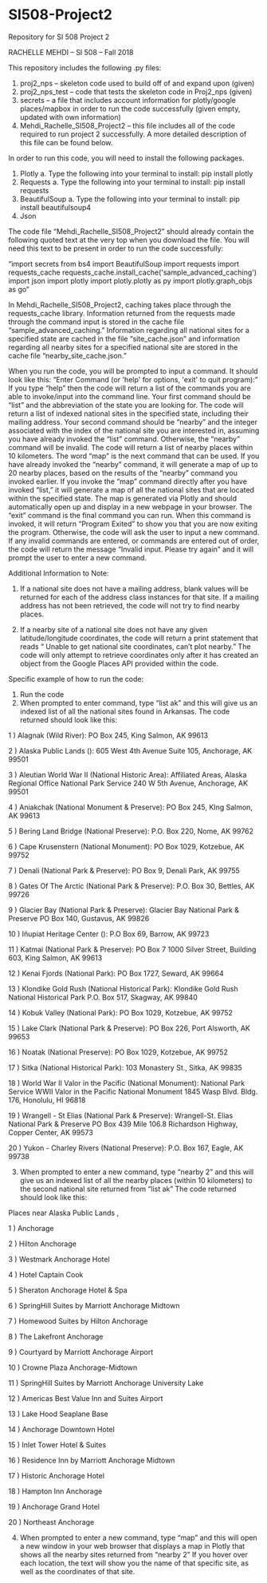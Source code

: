 # SI508-Project2
Repository for SI 508 Project 2

RACHELLE MEHDI – SI 508 – Fall 2018

This repository includes the following .py files: 
1.	proj2_nps – skeleton code used to build off of and expand upon (given)
2.	proj2_nps_test – code that tests the skeleton code in Proj2_nps (given)
3.	secrets – a file that includes account information for plotly/google places/mapbox in order to run the code successfully (given empty, updated with own information)
4.	Mehdi_Rachelle_SI508_Project2 – this file includes all of the code required to run project 2 successfully. A more detailed description of this file can be found below.

In order to run this code, you will need to install the following packages.
1.	Plotly
a.	Type the following into your terminal to install:  pip install plotly 
2.	Requests
a.	Type the following into your terminal to install: pip install requests
3.	BeautifulSoup
a.	Type the following into your terminal to install: pip install beautifulsoup4 
4.	Json

The code file “Mehdi_Rachelle_SI508_Project2” should already contain the following quoted text at the very top when you download the file. You will need this text to be present in order to run the code successfully: 

“import secrets
from bs4 import BeautifulSoup
import requests
import requests_cache
requests_cache.install_cache('sample_advanced_caching')
import json
import plotly
import plotly.plotly as py
import plotly.graph_objs as go”
 

In Mehdi_Rachelle_SI508_Project2,  caching takes place through the requests_cache library. Information returned from the requests made through the command input is stored in the cache file “sample_advanced_caching.” Information regarding all national sites for a specified state are cached in the file “site_cache.json” and information regarding all nearby sites for a specified national site are stored in the cache file “nearby_site_cache.json.” 

When you run the code, you will be prompted to input a command. It should look like this: “Enter Command (or 'help' for options, 'exit' to quit program):” If you type “help” then the code will return a list of the commands you are able to invoke/input into the command line. Your first command should be “list” and the abbreviation of the state you are looking for. The code will return a list of indexed national sites in the specified state, including their mailing address. Your second command should be “nearby” and the integer associated with the index of the national site you are interested in, assuming you have already invoked the “list” command. Otherwise, the “nearby” command will be invalid. The code will return a list of nearby places within 10 kilometers. The word “map” is the next command that can be used. If you have already invoked the “nearby” command, it will generate a map of up to 20 nearby places, based on the results of the “nearby” command you invoked earlier. If you invoke the “map” command directly after you have invoked “list,” it will generate a map of all the national sites that are located within the specified state. The map is generated via Plotly and should automatically open up and display in a new webpage in your browser. The “exit” command is the final command you can run. When this command is invoked, it will return “Program Exited” to show you that you are now exiting the program. Otherwise, the code will ask the user to input a new command. If any invalid commands are entered, or commands are entered out of order, the code will return the message “Invalid input. Please try again” and it will prompt the user to enter a new command.



Additional Information to Note: 

1.	If a national site does not have a mailing address, blank values will be returned for each of the address class instances for that site. If a mailing address has not been retrieved, the code will not try to find nearby places.

2.	If a nearby site of a national site does not have any given latitude/longitude coordinates, the code will return a print statement that reads “ Unable to get national site coordinates, can’t plot nearby.” The code will only attempt to retrieve coordinates only after it has created an object from the Google Places API provided within the code. 

Specific example of how to run the code: 
1.	Run the code 
2.	When prompted to enter command, type “list ak” and this will give us an indexed list of all the national sites found in Arkansas. The code returned should look like this: 

1 )  Alagnak (Wild River): PO Box 245, King Salmon, AK 99613 

2 )  Alaska Public Lands (): 605 West 4th Avenue
Suite 105, Anchorage, AK 99501 

3 )  Aleutian World War II (National Historic Area): Affiliated Areas, Alaska Regional Office
National Park Service
240 W 5th Avenue, Anchorage, AK 99501 

4 )  Aniakchak (National Monument & Preserve): PO Box 245, KIng Salmon, AK 99613 

5 )  Bering Land Bridge (National Preserve): P.O. Box 220, Nome, AK 99762 

6 )  Cape Krusenstern (National Monument): PO Box 1029, Kotzebue, AK 99752 

7 )  Denali (National Park & Preserve): PO Box 9, Denali Park, AK 99755 

8 )  Gates Of The Arctic (National Park & Preserve): P.O. Box 30, Bettles, AK 99726 

9 )  Glacier Bay (National Park & Preserve): Glacier Bay National Park & Preserve
PO Box 140, Gustavus, AK 99826 

10 )  Iñupiat Heritage Center (): P.O Box 69, Barrow, AK 99723 

11 )  Katmai (National Park & Preserve): PO Box 7
1000 Silver Street, Building 603, King Salmon, AK 99613 

12 )  Kenai Fjords (National Park): PO Box 1727, Seward, AK 99664 

13 )  Klondike Gold Rush (National Historical Park): Klondike Gold Rush National Historical Park
P.O. Box 517, Skagway, AK 99840 

14 )  Kobuk Valley (National Park): PO Box 1029, Kotzebue, AK 99752 

15 )  Lake Clark (National Park & Preserve): PO Box 226, Port Alsworth, AK 99653 

16 )  Noatak (National Preserve): PO Box 1029, Kotzebue, AK 99752 

17 )  Sitka (National Historical Park): 103 Monastery St., Sitka, AK 99835 

18 )  World War II Valor in the Pacific (National Monument): National Park Service
WWII Valor in the Pacific National Monument
1845 Wasp Blvd. Bldg. 176, Honolulu, HI 96818 

19 )  Wrangell - St Elias (National Park & Preserve): Wrangell-St. Elias National Park & Preserve
PO Box 439
Mile 106.8 Richardson Highway, Copper Center, AK 99573 

20 )  Yukon - Charley Rivers (National Preserve): P.O. Box 167, Eagle, AK 99738


3. When prompted to enter a new command, type “nearby 2” and this will give us an indexed list of all the nearby places (within 10 kilometers) to the second national site returned from “list ak” 
The code returned should look like this:

Places near  Alaska Public Lands ,  

1 )  Anchorage 

2 )  Hilton Anchorage 

3 )  Westmark Anchorage Hotel 

4 )  Hotel Captain Cook 

5 )  Sheraton Anchorage Hotel & Spa 

6 )  SpringHill Suites by Marriott Anchorage Midtown 

7 )  Homewood Suites by Hilton Anchorage 

8 )  The Lakefront Anchorage 

9 )  Courtyard by Marriott Anchorage Airport 

10 )  Crowne Plaza Anchorage-Midtown 

11 )  SpringHill Suites by Marriott Anchorage University Lake 

12 )  Americas Best Value Inn and Suites Airport 

13 )  Lake Hood Seaplane Base 

14 )  Anchorage Downtown Hotel 

15 )  Inlet Tower Hotel & Suites 

16 )  Residence Inn by Marriott Anchorage Midtown 

17 )  Historic Anchorage Hotel 

18 )  Hampton Inn Anchorage 

19 )  Anchorage Grand Hotel 

20 )  Northeast Anchorage


4. When prompted to enter a new command, type “map” and this will open a new window in your web browser that displays a map in Plotly that shows all the nearby sites returned from “nearby 2”
If you hover over each location, the text will show you the name of that specific site, as well as the coordinates of that site.

